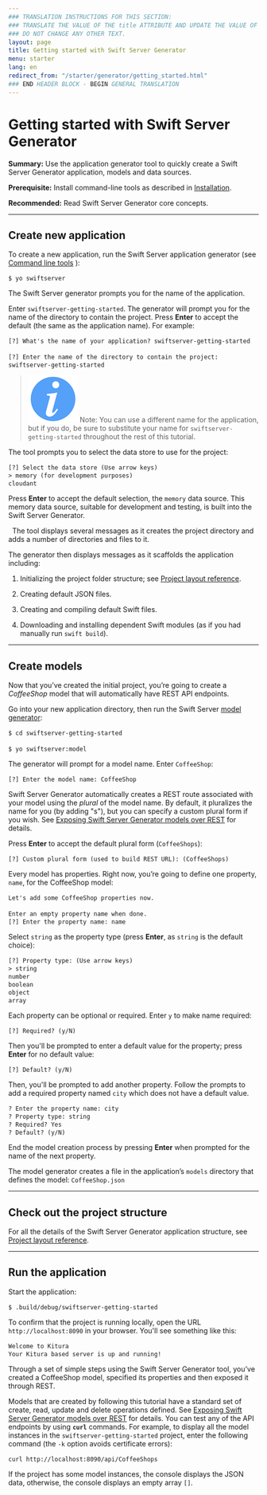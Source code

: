 ```yaml
---
### TRANSLATION INSTRUCTIONS FOR THIS SECTION:
### TRANSLATE THE VALUE OF THE title ATTRIBUTE AND UPDATE THE VALUE OF THE lang ATTRIBUTE.
### DO NOT CHANGE ANY OTHER TEXT.
layout: page
title: Getting started with Swift Server Generator
menu: starter
lang: en
redirect_from: "/starter/generator/getting_started.html"
### END HEADER BLOCK - BEGIN GENERAL TRANSLATION
---
```


<div class="titleBlock">
	<h1>Getting started with Swift Server Generator</h1>
</div>

**Summary:** Use the application generator tool to quickly create a Swift Server Generator application, models and data sources.

**Prerequisite:** Install command-line tools as described in [Installation](installation.html).

**Recommended:** Read Swift Server Generator core concepts.

---

## Create new application

To create a new application, run the Swift Server application generator (see [Command line tools](command_line_tools.html) ):

    $ yo swiftserver

The Swift Server generator prompts you for the name of the application.

Enter `swiftserver-getting-started`. The generator will prompt you for the name of the directory to contain the project. Press **Enter** to accept the default (the same as the application name). For example:

    [?] What's the name of your application? swiftserver-getting-started

    [?] Enter the name of the directory to contain the project: swiftserver-getting-started

  > ![info] Note: You can use a different name for the application, but if you do, be sure to substitute your name for `swiftserver-getting-started` throughout the rest of this tutorial.

The tool prompts you to select the data store to use for the project:

    [?] Select the data store (Use arrow keys)
    > memory (for development purposes)
    cloudant

Press **Enter** to accept the default selection, the `memory` data source. This memory data source, suitable for development and testing, is built into the Swift Server Generator.

  The tool displays several messages as it creates the project directory and adds a number of directories and files to it. 

The generator then displays messages as it scaffolds the application including:

1.  Initializing the project folder structure; see [Project layout reference](project_layout_reference.html).

2.  Creating default JSON files.

3.  Creating and compiling default Swift files.

4.  Downloading and installing dependent Swift modules (as if you had manually run `swift build`).

---

## Create models

Now that you’ve created the initial project, you’re going to create a *CoffeeShop* model that will automatically have REST API endpoints.

Go into your new application directory, then run the Swift Server [model generator](http://loopback.io/doc/en/lb2/Model-generator):

    $ cd swiftserver-getting-started

    $ yo swiftserver:model

The generator will prompt for a model name.  Enter `CoffeeShop`:

    [?] Enter the model name: CoffeeShop

Swift Server Generator automatically creates a REST route associated with your model using the *plural* of the model name.  By default, it pluralizes the name for you (by adding "s"), but you can specify a custom plural form if you wish.  See [Exposing Swift Server Generator models over REST](exposing_ssg_models_over_rest.html) for details.  

Press **Enter** to accept the default plural form (`CoffeeShops`):

    [?] Custom plural form (used to build REST URL): (CoffeeShops)

Every model has properties.  Right now, you’re going to define one property, `name`, for the CoffeeShop model:

    Let's add some CoffeeShop properties now.

    Enter an empty property name when done.
    [?] Enter the property name: name

Select `string` as the property type (press **Enter**, as `string` is the default choice):

    [?] Property type: (Use arrow keys)
    > string
    number
    boolean
    object
    array

Each property can be optional or required. Enter `y` to make name required:

    [?] Required? (y/N)

Then you'll be prompted to enter a default value for the property; press **Enter** for no default value:

    [?] Default? (y/N)

Then, you'll be prompted to add another property. Follow the prompts to add a required property named `city` which does not have a default value.

    ? Enter the property name: city
    ? Property type: string
    ? Required? Yes
    ? Default? (y/N)

End the model creation process by pressing **Enter** when prompted for the name of the next property.

The model generator creates a file in the application’s `models` directory that defines the model: `CoffeeShop.json`

---

## Check out the project structure

For all the details of the Swift Server Generator application structure, see [Project layout reference](project_layout_reference.html).

---

## Run the application

Start the application:

    $ .build/debug/swiftserver-getting-started

To confirm that the project is running locally, open the URL
`http://localhost:8090` in your browser. You'll see something like this:

    Welcome to Kitura
    Your Kitura based server is up and running!

Through a set of simple steps using the Swift Server Generator tool, you’ve created a CoffeeShop model, specified its properties and then exposed it through REST.

Models that are created by following this tutorial have a standard set of create, read, update and delete operations defined. See [Exposing Swift Server Generator models over REST](exposing_ssg_models_over_rest.html) for details. You can test any of the API endpoints by using **`curl`** commands. For example, to display all the model instances in the `swiftserver-getting-started` project, enter the following command (the `-k` option avoids certificate errors):

    curl http://localhost:8090/api/CoffeeShops

If the project has some model instances, the console displays the JSON data, otherwise, the console displays an empty array `[]`.

[info]: ../../../assets/info-blue.png
[tip]: ../../../assets/lightbulb-yellow.png
[warning]: ../../../assets/warning-red.png
